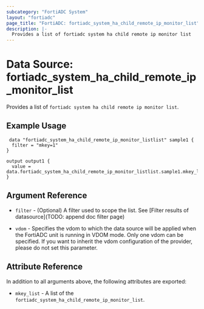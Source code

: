 ```yaml
---
subcategory: "FortiADC System"
layout: "fortiadc"
page_title: "FortiADC: fortiadc_system_ha_child_remote_ip_monitor_list"
description: |-
  Provides a list of fortiadc system ha child remote ip monitor list
---
```


# Data Source: fortiadc_system_ha_child_remote_ip_monitor_list
Provides a list of `fortiadc system ha child remote ip monitor list`.

## Example Usage

```hcl
 data "fortiadc_system_ha_child_remote_ip_monitor_listlist" sample1 {
  filter = "mkey=1"
}

output output1 {
  value = data.fortiadc_system_ha_child_remote_ip_monitor_listlist.sample1.mkey_list
}
```

## Argument Reference

* `filter` - (Optional) A filter used to scope the list. See [Filter results of datasource](TODO: append doc filter page)

* `vdom` - Specifies the vdom to which the data source will be applied when the FortiADC unit is running in VDOM mode. Only one vdom can be specified. If you want to inherit the vdom configuration of the provider, please do not set this parameter.

## Attribute Reference

In addition to all arguments above, the following attributes are exported:

* `mkey_list` -  A list of the `fortiadc_system_ha_child_remote_ip_monitor_list`.
